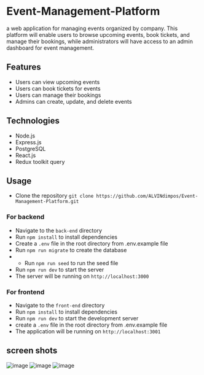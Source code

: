 # Event-Management-Platform
a web application for managing events organized by  company. This platform will enable users to browse upcoming events, book tickets, and manage their bookings, while administrators will have access to an admin dashboard for event management.

## Features
- Users can view upcoming events
- Users can book tickets for events
- Users can manage their bookings
- Admins can create, update, and delete events

## Technologies
- Node.js
- Express.js
- PostgreSQL
- React.js
- Redux toolkit query

## Usage
- Clone the repository `git clone https://github.com/ALVINdimpos/Event-Management-Platform.git `
 ### For backend
- Navigate to the `back-end` directory
- Run `npm install` to install dependencies
- Create a `.env` file in the root directory from .env.example file
- Run `npm run migrate` to create the database
- - Run `npm run seed` to run the seed file
- Run `npm run dev` to start the server
- The server will be running on `http://localhost:3000`

 ### For frontend
- Navigate to the `front-end` directory
- Run `npm install` to install dependencies
- Run `npm run dev` to start the development server
- create a `.env` file in the root directory from .env.example file
- The application will be running on `http://localhost:3001`


## screen shots
![image](https://i.imgur.com/bWVu0pW.png)
![image](https://i.imgur.com/jFEPqTq.png)
![image](https://i.imgur.com/Hs6cjcl.png)